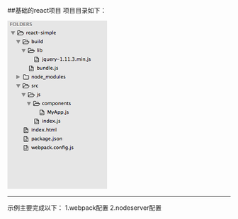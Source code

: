 ##基础的react项目
项目目录如下：
<!-- ![image](/Users/yinizhiping/work/Okami/webdog/react/react-simple/simpleReact/menu.png) -->

![image](https://raw.githubusercontent.com/winnieping/simpleReact/master/menu.png)
***  
示例主要完成以下：
1.webpack配置
2.nodeserver配置

